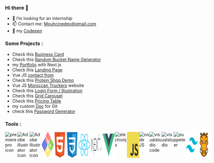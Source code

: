 ﻿### Hi there 👋

* 🤔 I’m looking for an internship
* 📫 Contact me: Mouhcinedev@gmail.com
* :art: my [Codepen](https://codepen.io/MohcineDev)

### Some Projects :  
- Check this [Business Card](https://mohcinedev.github.io/Business-Card/)    
- Check this [Random Bucket Name Generator](https://mohcinedev.github.io/bucket/)    
- my [Portfolio](https://mohcinedev.netlify.app) with Next js   
- Check this [Landing Page](https://fitobe.netlify.app/)   
- Vue JS [contact from](https://contact-vue.netlify.app)   
- Check this [Protein Shop Demo](https://protein-dev.netlify.app/)     
- Vue JS [Moroccan Truckers](https://moroccantruckers.netlify.app/) website          
- Check this [Login Form / Illustration](https://codepen.io/MohcineDev/full/oNXPmwx)     
- Check this [Grid Carousel ](https://codepen.io/MohcineDev/full/WNoMVMv)     
- Check this [Pricing Table](https://codepen.io/MohcineDev/full/QWKJLyd)     
- my custom [Doc](https://mohcinedev.github.io/gitDes/) for Git         
- check this [Password Generator](https://mohcinedev.github.io/Password-generator/)    



### Tools :     
<div style="display:flex; justify-content:space-between; width:100%">
<img width=40px src="https://www.adobe.com/content/dam/cc/icons/premiere.svg" alt="premiere pro icon"/>
 <img width=40px src="https://www.adobe.com/content/dam/shared/images/product-icons/svg/illustrator.svg" alt="Adobe illustrator icon"/>
 <img width=40px src="https://www.adobe.com/content/dam/cc/us/en/creativecloud/max2020/mnemonics/photoshop.svg" alt="Adobe illustrator icon"/>
 <img width=40px src="bash.svg" alt="git bash">
 <img width=40px src="html.svg" alt="html">
 <img width=40px src="css.svg" alt="css">
 <img width=40px src="react.svg" alt="React JS">
 <img width=40px src="next.svg" alt="Next JS" style="background:#fff">
 <img width=40px src="vue.png" alt="Vue JS">
 <img width=40px src="https://github.githubassets.com/images/icons/emoji/electron.png" alt="electronjs">
 <img width=40px src="https://raw.githubusercontent.com/github/explore/80688e429a7d4ef2fca1e82350fe8e3517d3494d/topics/javascript/javascript.png" alt="JS">
 <img width=40px src="https://nodejs.org/static/images/logo-light.svg" alt="node JS">
 <img width=40px src="https://visualstudio.microsoft.com/wp-content/uploads/2019/09/vs-code-responsive-01-1.png" alt="visualstudio code">
 <img width=40px src="https://visualstudio.microsoft.com/wp-content/uploads/2019/06/BrandVisualStudioWin2019-3.svg" alt="visualstudio">
 <img width=40px src="https://user-images.githubusercontent.com/10379601/29446482-04f7036a-841f-11e7-9872-91d1fc2ea683.png" alt="puppeteer">  
 <img width=40px src="tailwindcss.svg" alt="tailwindcss">  
 <img width=40px src="grunt.svg" alt="grunt">  
 </div> 
